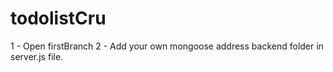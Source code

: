 # todolistCru
1 - Open firstBranch
2 - Add your own mongoose address backend folder in server.js file. 
